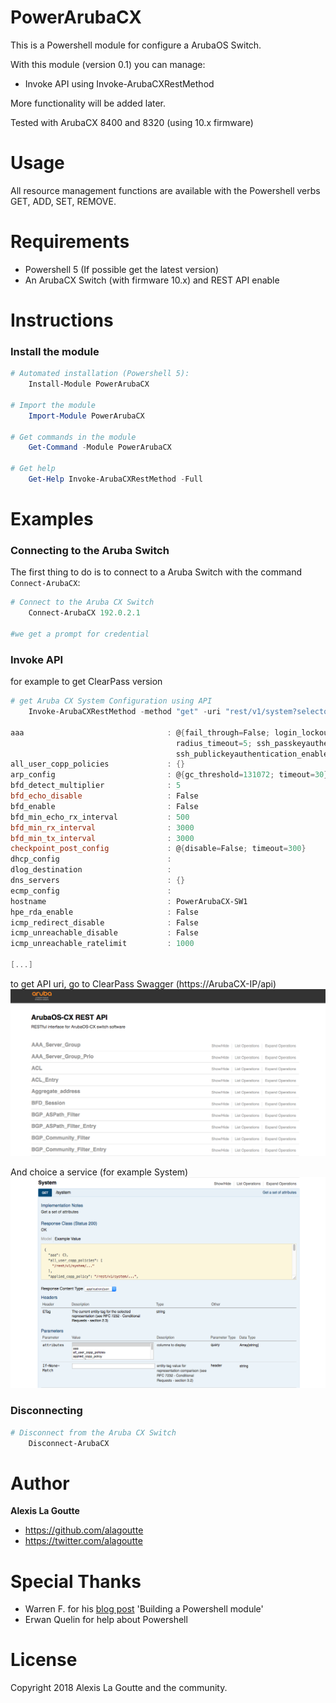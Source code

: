 # PowerArubaCX

This is a Powershell module for configure a ArubaOS Switch.

With this module (version 0.1) you can manage:

- Invoke API using Invoke-ArubaCXRestMethod

More functionality will be added later.

Tested with ArubaCX 8400 and 8320 (using 10.x firmware)

# Usage

All resource management functions are available with the Powershell verbs GET, ADD, SET, REMOVE.
<!--
For example, you can manage Vlans with the following commands:
- `Get-ArubaCXVlans`
- `Add-ArubaCXVlans`
- `Set-ArubaCXVlans`
- `Remove-ArubaCXVlans`
-->

# Requirements

- Powershell 5 (If possible get the latest version)
- An ArubaCX Switch (with firmware 10.x) and REST API enable

# Instructions
### Install the module
```powershell
# Automated installation (Powershell 5):
    Install-Module PowerArubaCX

# Import the module
    Import-Module PowerArubaCX

# Get commands in the module
    Get-Command -Module PowerArubaCX

# Get help
    Get-Help Invoke-ArubaCXRestMethod -Full
```

# Examples
### Connecting to the Aruba Switch

The first thing to do is to connect to a Aruba Switch with the command `Connect-ArubaCX`:

```powershell
# Connect to the Aruba CX Switch
    Connect-ArubaCX 192.0.2.1

#we get a prompt for credential
```

<!--
### Vlans Management

You can create a new Vlan `Add-ArubaSWVlans`, retrieve its information `Get-ArubaSWVlans`, modify its properties `Set-ArubaSWVLans`, or delete it `Remove-ArubaSWVlans`.

```powershell
# Create a vlan
    Add-ArubaSWVlans -id 85 -Name 'PowerArubaSW' -is_voice_enabled

    uri               : /vlans/85
    vlan_id           : 85
    name              : PowerArubaSW
    status            : VS_PORT_BASED
    type              : VT_STATIC
    is_voice_enabled  : False
    is_jumbo_enabled  : True
    is_dsnoop_enabled : False


# Get information about vlan
    Get-ArubaSWVlans -name PowerArubaSW | ft

    uri       vlan_id name         status        type      is_voice_enabled is_jumbo_enabled is_dsnoop_enabled is_management_vlan
    ---       ------- ----         ------        ----      ---------------- ---------------- ----------------- ------------------
    /vlans/85      85 PowerArubaSW VS_PORT_BASED VT_STATIC            False             True             False              False


# Remove a vlan
    Remove-ArubaSWVlans -id 85
```
-->
### Invoke API
for example to get ClearPass version

```powershell
# get Aruba CX System Configuration using API
    Invoke-ArubaCXRestMethod -method "get" -uri "rest/v1/system?selector=configuration"

aaa                                : @{fail_through=False; login_lockout_time=300; radius_auth=pap; radius_retries=1;
                                     radius_timeout=5; ssh_passkeyauthentication_enable=True;
                                     ssh_publickeyauthentication_enable=True; tacacs_auth=pap; tacacs_timeout=5}
all_user_copp_policies             : {}
arp_config                         : @{gc_threshold=131072; timeout=30}
bfd_detect_multiplier              : 5
bfd_echo_disable                   : False
bfd_enable                         : False
bfd_min_echo_rx_interval           : 500
bfd_min_rx_interval                : 3000
bfd_min_tx_interval                : 3000
checkpoint_post_config             : @{disable=False; timeout=300}
dhcp_config                        :
dlog_destination                   :
dns_servers                        : {}
ecmp_config                        :
hostname                           : PowerArubaCX-SW1
hpe_rda_enable                     : False
icmp_redirect_disable              : False
icmp_unreachable_disable           : False
icmp_unreachable_ratelimit         : 1000

[...]
```
to get API uri, go to ClearPass Swagger (https://ArubaCX-IP/api)
![](./Medias/ArubaCX_API.png)

And choice a service (for example System)
![](./Medias/ArubaCX_API_system.png)

### Disconnecting

```powershell
# Disconnect from the Aruba CX Switch
    Disconnect-ArubaCX
```


# Author

**Alexis La Goutte**
- <https://github.com/alagoutte>
- <https://twitter.com/alagoutte>

# Special Thanks

- Warren F. for his [blog post](http://ramblingcookiemonster.github.io/Building-A-PowerShell-Module/) 'Building a Powershell module'
- Erwan Quelin for help about Powershell

# License

Copyright 2018 Alexis La Goutte and the community.
